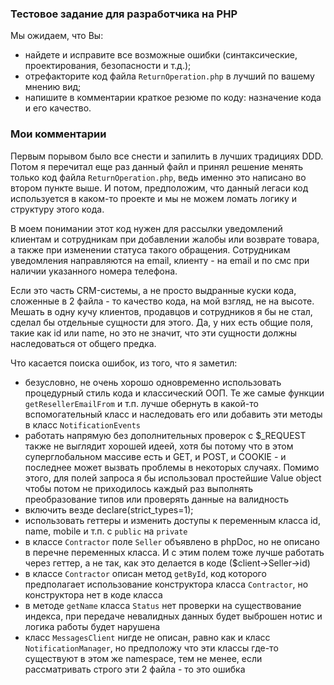 ### Тестовое задание для разработчика на PHP
Мы ожидаем, что Вы:
* найдете и исправите все возможные ошибки (синтаксические, проектирования, безопасности и т.д.);
* отрефакторите код файла `ReturnOperation.php` в лучший по вашему мнению вид;
* напишите в комментарии краткое резюме по коду: назначение кода и его качество.

### Мои комментарии

Первым порывом было все снести и запилить в лучших традициях DDD. Потом я перечитал еще раз данный файл и принял решение менять только код файла `ReturnOperation.php`, ведь именно это написано во втором пункте выше. И потом, предположим, что данный легаси код используется в каком-то проекте и мы не можем ломать логику и структуру этого кода.

В моем понимании этот код нужен для рассылки уведомлений клиентам и сотрудникам при добавлении жалобы или возврате товара, а также при изменении статуса такого обращения. Сотрудникам уведомления направляются на email, клиенту - на email и по смс при наличии указанного номера телефона.

Если это часть CRM-системы, а не просто выдранные куски кода, сложенные в 2 файла - то качество кода, на мой взгляд, не на высоте. Мешать в одну кучу клиентов, продавцов и сотрудников я бы не стал, сделал бы отдельные сущности для этого. Да, у них есть общие поля, такие как id или name, но это не значит, что эти сущности должны наследоваться от общего предка. 

Что касается поиска ошибок, из того, что я заметил:
* безусловно, не очень хорошо одновременно использовать процедурный стиль кода и классический ООП. Те же самые функции `getResellerEmailFrom` и т.п. лучше обернуть в какой-то вспомогательный класс и наследовать его или добавить эти методы в класс `NotificationEvents`
* работать напрямую без дополнительных проверок с $_REQUEST также не выглядит хорошей идеей, хотя бы потому что в этом суперглобальном массиве есть и GET, и POST, и COOKIE - и последнее может вызвать проблемы в некоторых случаях. Помимо этого, для полей запроса я бы использовал простейшие Value object чтобы потом не приходилось каждый раз выполнять преобразование типов или проверять данные на валидность
* включить везде declare(strict_types=1);
* использовать геттеры и изменить доступы к переменным класса id, name, mobile и т.п. с `public` на `private`
* в классе `Contractor` поле `Seller` объявлено в phpDoc, но не описано в перечне переменных класса. И с этим полем тоже лучше работать через геттер, а не так, как это делается в коде ($client->Seller->id)
* в классе `Contractor` описан метод `getById`, код которого предполагает использование конструктора класса `Contractor`, но конструктора нет в коде класса
* в методе `getName` класса `Status` нет проверки на существование индекса, при передаче невалидных данных будет выброшен нотис и логика работы будет нарушена
* класс `MessagesClient` нигде не описан, равно как и класс `NotificationManager`, но предположу что эти классы где-то существуют в этом же namespace, тем не менее, если рассматривать строго эти 2 файла - то это ошибка